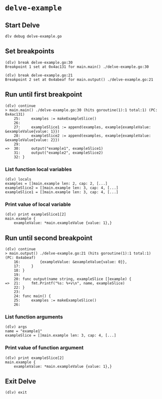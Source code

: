 # `delve-example`

## Start Delve
```
dlv debug delve-example.go
```

## Set breakpoints
```
(dlv) break delve-example.go:30
Breakpoint 1 set at 0x4ac131 for main.main() ./delve-example.go:30
```

```
(dlv) break delve-example.go:21
Breakpoint 2 set at 0x4abeaf for main.output() ./delve-example.go:21
```

## Run until first breakpoint
```
(dlv) continue
> main.main() ./delve-example.go:30 (hits goroutine(1):1 total:1) (PC: 0x4ac131)
    25:		examples := makeExampleSlice()
    26:	
    27:		exampleSlice1 := append(examples, example{exampleValue: &exampleValue{value: 1}})
    28:		exampleSlice2 := append(examples, example{exampleValue: &exampleValue{value: 2}})
    29:	
=>  30:		output("example1", exampleSlice1)
    31:		output("example2", exampleSlice2)
    32:	}
```

### List function local variables
```
(dlv) locals
examples = []main.example len: 2, cap: 2, [...]
exampleSlice2 = []main.example len: 3, cap: 4, [...]
exampleSlice1 = []main.example len: 3, cap: 4, [...]
```

### Print value of local variable
```
(dlv) print exampleSlice1[2]
main.example {
	exampleValue: *main.exampleValue {value: 1},}
```

## Run until second breakpoint
```
(dlv) continue
> main.output() ./delve-example.go:21 (hits goroutine(1):1 total:1) (PC: 0x4abeaf)
    16:			{exampleValue: &exampleValue{value: 0}},
    17:		}
    18:	}
    19:	
    20:	func output(name string, exampleSlice []example) {
=>  21:		fmt.Printf("%s: %+v\n", name, exampleSlice)
    22:	}
    23:	
    24:	func main() {
    25:		examples := makeExampleSlice()
    26:
```

### List function arguments
```
(dlv) args
name = "example1"
exampleSlice = []main.example len: 3, cap: 4, [...]
```

### Print value of function argument
```
(dlv) print exampleSlice[2]
main.example {
	exampleValue: *main.exampleValue {value: 1},}
```

## Exit Delve
```
(dlv) exit
```